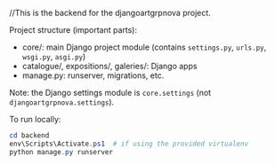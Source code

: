 //This is the backend for the djangoartgrpnova project.

Project structure (important parts):

- core/: main Django project module (contains `settings.py`, `urls.py`, `wsgi.py`, `asgi.py`)
- catalogue/, expositions/, galeries/: Django apps
- manage.py: runserver, migrations, etc.

Note: the Django settings module is `core.settings` (not `djangoartgrpnova.settings`).

To run locally:

```powershell
cd backend
env\Scripts\Activate.ps1  # if using the provided virtualenv
python manage.py runserver
```
